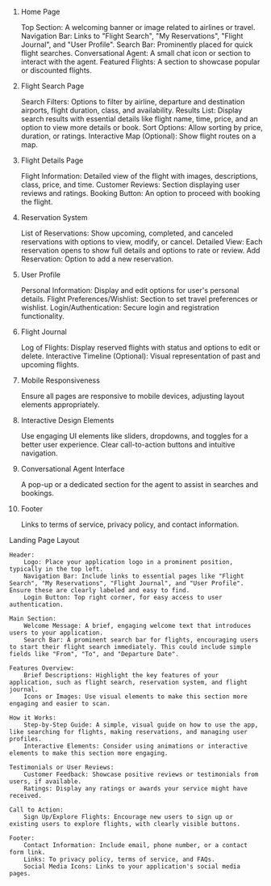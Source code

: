 1. Home Page

    Top Section: A welcoming banner or image related to airlines or travel.
    Navigation Bar: Links to "Flight Search", "My Reservations", "Flight Journal", and "User Profile".
    Search Bar: Prominently placed for quick flight searches.
    Conversational Agent: A small chat icon or section to interact with the agent.
    Featured Flights: A section to showcase popular or discounted flights.

2. Flight Search Page

    Search Filters: Options to filter by airline, departure and destination airports, flight duration, class, and availability.
    Results List: Display search results with essential details like flight name, time, price, and an option to view more details or book.
    Sort Options: Allow sorting by price, duration, or ratings.
    Interactive Map (Optional): Show flight routes on a map.

3. Flight Details Page

    Flight Information: Detailed view of the flight with images, descriptions, class, price, and time.
    Customer Reviews: Section displaying user reviews and ratings.
    Booking Button: An option to proceed with booking the flight.

4. Reservation System

    List of Reservations: Show upcoming, completed, and canceled reservations with options to view, modify, or cancel.
    Detailed View: Each reservation opens to show full details and options to rate or review.
    Add Reservation: Option to add a new reservation.

5. User Profile

    Personal Information: Display and edit options for user's personal details.
    Flight Preferences/Wishlist: Section to set travel preferences or wishlist.
    Login/Authentication: Secure login and registration functionality.

6. Flight Journal

    Log of Flights: Display reserved flights with status and options to edit or delete.
    Interactive Timeline (Optional): Visual representation of past and upcoming flights.

7. Mobile Responsiveness

    Ensure all pages are responsive to mobile devices, adjusting layout elements appropriately.

8. Interactive Design Elements

    Use engaging UI elements like sliders, dropdowns, and toggles for a better user experience.
    Clear call-to-action buttons and intuitive navigation.

9. Conversational Agent Interface

    A pop-up or a dedicated section for the agent to assist in searches and bookings.

10. Footer

    Links to terms of service, privacy policy, and contact information.



Landing Page Layout

    Header:
        Logo: Place your application logo in a prominent position, typically in the top left.
        Navigation Bar: Include links to essential pages like "Flight Search", "My Reservations", "Flight Journal", and "User Profile". Ensure these are clearly labeled and easy to find.
        Login Button: Top right corner, for easy access to user authentication.

    Main Section:
        Welcome Message: A brief, engaging welcome text that introduces users to your application.
        Search Bar: A prominent search bar for flights, encouraging users to start their flight search immediately. This could include simple fields like "From", "To", and "Departure Date".

    Features Overview:
        Brief Descriptions: Highlight the key features of your application, such as flight search, reservation system, and flight journal.
        Icons or Images: Use visual elements to make this section more engaging and easier to scan.

    How it Works:
        Step-by-Step Guide: A simple, visual guide on how to use the app, like searching for flights, making reservations, and managing user profiles.
        Interactive Elements: Consider using animations or interactive elements to make this section more engaging.

    Testimonials or User Reviews:
        Customer Feedback: Showcase positive reviews or testimonials from users, if available.
        Ratings: Display any ratings or awards your service might have received.

    Call to Action:
        Sign Up/Explore Flights: Encourage new users to sign up or existing users to explore flights, with clearly visible buttons.

    Footer:
        Contact Information: Include email, phone number, or a contact form link.
        Links: To privacy policy, terms of service, and FAQs.
        Social Media Icons: Links to your application's social media pages.